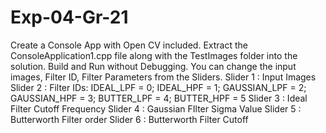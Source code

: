 # Exp-04-Gr-21
Create a Console App with Open CV included. Extract the ConsoleApplication1.cpp file along with the TestImages folder into the solution. 
Build and Run without Debugging.
You can change the input images, Filter ID, Filter Parameters from the Sliders.
Slider 1 : Input Images
Slider 2 : Filter IDs:
  IDEAL_LPF = 0;
  IDEAL_HPF = 1;
  GAUSSIAN_LPF = 2;
  GAUSSIAN_HPF = 3;
  BUTTER_LPF = 4;
  BUTTER_HPF = 5
Slider 3 : Ideal Filter Cutoff Frequency
Slider 4 : Gaussian FIlter Sigma Value
Slider 5 : Butterworth Filter order
Slider 6 : Butterworth Filter Cutoff 
